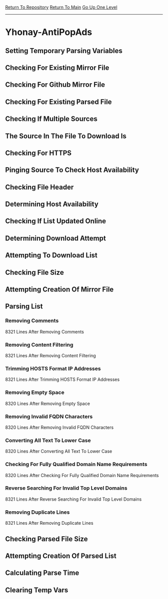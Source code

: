 [Return To Repository](https://github.com/deathbybandaid/piholeparser/)
[Return To Main](https://github.com/deathbybandaid/piholeparser/blob/master/RecentRunLogs/Mainlog.md)
[Go Up One Level](https://github.com/deathbybandaid/piholeparser/blob/master/RecentRunLogs/TopLevelScripts/30-Processing-External-Blacklists.md)
____________________________________
# Yhonay-AntiPopAds
## Setting Temporary Parsing Variables
## Checking For Existing Mirror File
## Checking For Github Mirror File
## Checking For Existing Parsed File
## Checking If Multiple Sources
## The Source In The File To Download Is
## Checking For HTTPS
## Pinging Source To Check Host Availability
## Checking File Header
## Determining Host Availability
## Checking If List Updated Online
## Determining Download Attempt
## Attempting To Download List
## Checking File Size
## Attempting Creation Of Mirror File
## Parsing List
### Removing Comments
8321 Lines After Removing Comments
### Removing Content Filtering
8321 Lines After Removing Content Filtering
### Trimming HOSTS Format IP Addresses
8321 Lines After Trimming HOSTS Format IP Addresses
### Removing Empty Space
8320 Lines After Removing Empty Space
### Removing Invalid FQDN Characters
8320 Lines After Removing Invalid FQDN Characters
### Converting All Text To Lower Case
8320 Lines After Converting All Text To Lower Case
### Checking For Fully Qualified Domain Name Requirements
8320 Lines After Checking For Fully Qualified Domain Name Requirements
### Reverse Searching For Invalid Top Level Domains
8321 Lines After Reverse Searching For Invalid Top Level Domains
### Removing Duplicate Lines
8321 Lines After Removing Duplicate Lines
## Checking Parsed File Size
## Attempting Creation Of Parsed List
## Calculating Parse Time
## Clearing Temp Vars
